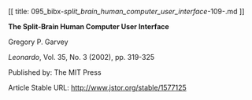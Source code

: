 [[
title: 095_bibx-_split_brain_human_computer_user_interface_-109-.md
]]

**The Split-Brain Human Computer User Interface**

  

Gregory P. Garvey

_Leonardo_, Vol. 35, No. 3 \(2002\), pp. 319-325

Published by: The MIT Press

Article Stable URL: <http://www.jstor.org/stable/1577125>
